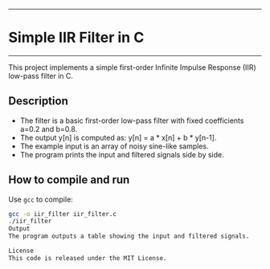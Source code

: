 ________________________________________________________________________________________________________________________________________________________________________________________________________________________
# Simple IIR Filter in C
________________________________________________________________________________________________________________________________________________________________________________________________________________________

This project implements a simple first-order Infinite Impulse Response (IIR) low-pass filter in C.

## Description

- The filter is a basic first-order low-pass filter with fixed coefficients a=0.2 and b=0.8.
- The output y[n] is computed as: y[n] = a * x[n] + b * y[n-1].
- The example input is an array of noisy sine-like samples.
- The program prints the input and filtered signals side by side.

## How to compile and run

Use `gcc` to compile:

```bash
gcc -o iir_filter iir_filter.c
./iir_filter
Output
The program outputs a table showing the input and filtered signals.

License
This code is released under the MIT License.
